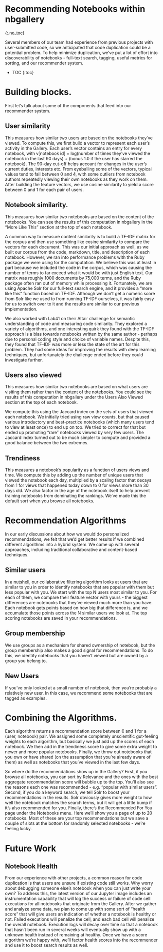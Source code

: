 # Recommending Notebooks within nbgallery
{:.no_toc}

Several members of our team had experience from previous projects with user-submitted code, so we anticipated that code duplication could be a potential problem.  To help minimize duplication, we’ve put a lot of effort into discoverability of notebooks - full-text search, tagging, useful metrics for sorting, and our recommender system.

* TOC
{:toc}

# Building blocks.

First let’s talk about some of the components that feed into our recommender system.

## User similarity

This measures how similar two users are based on the notebooks they’ve viewed.  To compute this, we first build a vector to represent each user’s activity in the Gallery.  Each user’s vector contains an entry for every notebook, with v[notebook id] = log(number of times they’ve viewed the notebook in the last 90 days) + (bonus 1.0 if the user has starred the notebook).  The 90-day cut-off helps account for changes in the user’s current duties, interests etc.  From eyeballing some of the vectors, typical values tend to fall between 0 and 4, with some outliers from notebook authors repeatedly viewing their own notebooks as they work on them.  After building the feature vectors, we use cosine similarity to yield a score between 0 and 1 for each pair of users.

## Notebook similarity.

This measures how similar two notebooks are based on the content of the notebooks.  You can see the results of this computation in nbgallery in the “More Like This” section at the top of each notebook.

A common way to measure content similarity is to build a TF-IDF matrix for the corpus and then use something like cosine similarity to compare the vectors for each document.  This was our initial approach as well, as we built our corpus from the code, markdown, title, and description of each notebook.  However, we ran into performance problems with the Ruby package we were using for the computation.  We believe this was at least in part because we included the code in the corpus, which was causing the number of terms to far exceed what it would be with just English text.  Our matrix was roughly 1000 documents by 75,000 terms, and the Ruby package often ran out of memory while processing it.  Fortunately, we are using Apache Solr for our full-text search engine, and it provides a “more like this” function based on TF-IDF.  Although we don’t get a numeric score from Solr like we used to from running TF-IDF ourselves, it was fairly easy for us to switch over to it and the results are similar to our previous implementation.

We also worked with Lab41 on their Altair challenge for semantic understanding of code and measuring code similarity.  They explored a variety of algorithms, and one interesting quirk they found with the TF-IDF approach is a bias towards notebooks written by the same author - perhaps due to personal coding style and choice of variable names.  Despite this, they found that TF-IDF was more or less the state of the art for this problem.  They had some ideas for improving the results with deep learning techniques, but unfortunately the challenge ended before they could investigate further.

## Users also viewed

This measures how similar two notebooks are based on what users are visiting them rather than the content of the notebooks.  You could see the results of this computation in nbgallery under the Users Also Viewed section at the top of each notebook.

We compute this using the Jaccard index on the sets of users that viewed each notebook.  We initially tried using raw view counts, but that caused various introductory and best-practice notebooks (which many users tend to view at least once) to end up on top.  We tried to correct for that but ended up promoting “rare” notebooks viewed by very few users.  The Jaccard index turned out to be much simpler to compute and provided a good balance between the two extremes.

## Trendiness

This measures a notebook’s popularity as a function of users views and time.  We compute this by adding up the number of unique users that viewed the notebook each day, multiplied by a scaling factor that decays from 1 for views that happened today down to 0 for views more than 30 days old.  We also factor in the age of the notebook itself to help prevent training notebooks from dominating the rankings.  We’ve made this the default sort when you browse all notebooks.

# Recommendation Algorithms

In our early discussions about how we would do personalized recommendations, we felt that we’d get better results if we combined different algorithms into a hybrid system.  We came up with several approaches, including traditional collaborative and content-based techniques.

## Similar users

In a nutshell, our collaborative filtering algorithm looks at users that are similar to you in order to identify notebooks that are popular with them but less popular with you.  We start with the top N users most similar to you.  For each of them, we compare their feature vector with yours - the biggest differences are notebooks that they’ve viewed much more than you have.  Each notebook gets points based on how big that difference is, and we accumulate those points across the N similar users we look at.   The top scoring notebooks are saved in your recommendations.

## Group membership

We use groups as a mechanism for shared ownership of notebook, but the group membership also makes a good signal for recommendations.  To do this, we identify notebooks that you haven’t viewed but are owned by a group you belong to.

## New Users

If you’ve only looked at a small number of notebook, then you’re probably a relatively new user.  In this case, we recommend some notebooks that are tagged as examples.

# Combining the Algorithms.

Each algorithm returns a recommendation score between 0 and 1 for a (user, notebook) pair.  We assigned some completely unscientific gut-feeling weights to each algorithm, but basically we just add up the scores of each notebook.  We then add in the trendiness score to give some extra weight to newer and more popular notebooks.  Finally, we throw out notebooks that you own or have shared (on the assumption that you’re already aware of them) as well as notebooks that you’ve viewed in the last few days.

So where do the recommendations show up in the Gallery?  First, if you browse all notebooks, you can sort by Relevance and the ones with the best aggregate recommendation score will bubble up to the top.  You’ll also see the reasons each one was recommended - e.g. “popular with similar users”.   Second, if you do a keyword search, we tell Solr to boost your recommendations in the results.  Solr obviously gives more weight to how well the notebook matches the search terms, but it will get a little bump if it’s also recommended for you.  Finally, there’s the Recommended For You page under the Notebooks menu.  Here we’ll show you a page of up to 20 notebooks.  Most of these are your top recommendations but we save a couple of slots at the bottom for randomly selected notebooks - we’re feeling lucky.

# Future Work

## Notebook Health

From our experience with other projects, a common reason for code duplication is that users are unsure if existing code still works.  Why worry about debugging someone else’s notebook when you can just write your own?  To address this, the latest version of our Jupyter image includes an instrumentation capability that will log the success or failure of code cell executions for all notebooks that originate from the Gallery.   After we gather and analyze some data, we plan to come up with some sort of “health score” that will give users an indication of whether a notebook is healthy or not.  Failed executions will penalize the cell, and each bad cell will penalize the overall notebook.  Execution logs will decay over time so that a notebook that hasn’t been run in several weeks will eventually show up with a unknown health instead of remaining at healthy.  Once we have a score algorithm we’re happy with, we’ll factor health scores into the recommender and use it to boost search results as well.
